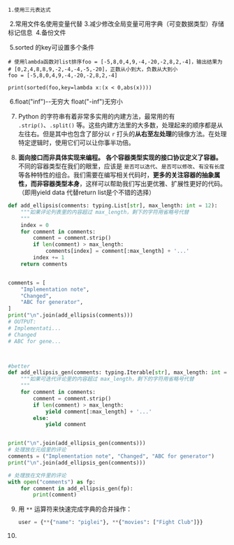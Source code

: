 	1.使用三元表达式
​	2.常用文件名使用变量代替
​	3.减少修改全局变量可用字典（可变数据类型）存储标记信息
​	4.备份文件

​	5.sorted 的key可设置多个条件

```
# 使用lambda函数对list排序foo = [-5,8,0,4,9,-4,-20,-2,8,2,-4]，输出结果为
# [0,2,4,8,8,9,-2,-4,-4,-5,-20]，正数从小到大，负数从大到小
foo = [-5,8,0,4,9,-4,-20,-2,8,2,-4]

print(sorted(foo,key=lambda x:(x < 0,abs(x))))
```

​	6.float("inf")--无穷大   float("-inf")无穷小

7. Python 的字符串有着非常多实用的内建方法，最常用的有 `.strip()`、`.split()` 等。这些内建方法里的大多数，处理起来的顺序都是从左往右。但是其中也包含了部分以 `r` 打头的**从右至左处理**的镜像方法。在处理特定逻辑时，使用它们可以让你事半功倍。 

8.  **面向接口而非具体实现来编程。**  **各个容器类型实现的接口协议定义了容器。** 不同的容器类型在我们的眼里，应该是 `是否可以迭代`、`是否可以修改`、`有没有长度` 等各种特性的组合。我们需要在编写相关代码时，**更多的关注容器的抽象属性，而非容器类型本身**，这样可以帮助我们写出更优雅、扩展性更好的代码。 （即用yield data 代替return list是个不错的选择）

   ```python
   def add_ellipsis(comments: typing.List[str], max_length: int = 12):
       """如果评论列表里的内容超过 max_length，剩下的字符用省略号代替
       """
       index = 0
       for comment in comments:
           comment = comment.strip()
           if len(comment) > max_length:
               comments[index] = comment[:max_length] + '...'
           index += 1
       return comments
   
   
   comments = [
       "Implementation note",
       "Changed",
       "ABC for generator",
   ]
   print("\n".join(add_ellipsis(comments)))
   # OUTPUT:
   # Implementati...
   # Changed
   # ABC for gene...
   
   
   
   #better
   def add_ellipsis_gen(comments: typing.Iterable[str], max_length: int = 12):
       """如果可迭代评论里的内容超过 max_length，剩下的字符用省略号代替
       """
       for comment in comments:
           comment = comment.strip()
           if len(comment) > max_length:
               yield comment[:max_length] + '...'
           else:
               yield comment
   
   
   print("\n".join(add_ellipsis_gen(comments)))
   # 处理放在元组里的评论
   comments = ("Implementation note", "Changed", "ABC for generator")
   print("\n".join(add_ellipsis_gen(comments)))
   
   # 处理放在文件里的评论
   with open("comments") as fp:
       for comment in add_ellipsis_gen(fp):
           print(comment)
   ```

9. 用 `**` 运算符来快速完成字典的合并操作：

   ```python
   user = {**{"name": "piglei"}, **{"movies": ["Fight Club"]}}
   ```

10.
